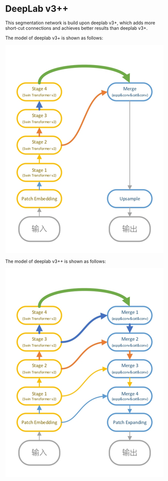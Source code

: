 # DeepLab v3++

This segmentation network is build upon deeplab v3+, which adds more short-cut connections and achieves better results than deeplab v3+.

The model of deeplab v3+ is shown as follows:

![deeplabv3+](./imgs/deeplabv3plus.jpg)

The model of deeplab v3++ is shown as follows:

![deeplabv3+](./imgs/deeplabv3plusplus.jpg)